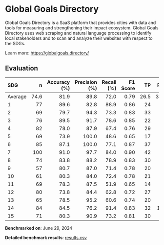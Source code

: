 # Global Goals Directory

Global Goals Directory is a SaaS platform that provides cities with data and
tools for measuring and strengthening their impact ecosystem. Global Goals
Directory uses web scraping and natural language processing to identify local
stakeholders and to scan and analyze their websites with respect to the SDGs.


Learn more: https://globalgoals.directory/

## Evaluation

| SDG     |    n |   Accuracy (%) |   Precision (%) |   Recall (%) |   F1 Score |   TP |   FP |   TN |   FN |
|:--------|-----:|---------------:|----------------:|-------------:|-----------:|-----:|-----:|-----:|-----:|
| Average | 74.6 |           81.9 |            89.8 |         72.0 |       0.79 | 26.5 |  3.1 | 34.9 | 10.1 |
| 1       |   77 |           89.6 |            82.8 |         88.9 |       0.86 |   24 |    5 |   45 |    3 |
| 2       |   69 |           79.7 |            94.3 |         73.3 |       0.83 |   33 |    2 |   22 |   12 |
| 3       |   76 |           89.5 |            91.7 |         78.6 |       0.85 |   22 |    2 |   46 |    6 |
| 4       |   82 |           78.0 |            87.9 |         67.4 |       0.76 |   29 |    4 |   35 |   14 |
| 5       |   69 |           73.9 |           100.0 |         48.6 |       0.65 |   17 |    0 |   34 |   18 |
| 6       |   85 |           87.1 |           100.0 |         77.1 |       0.87 |   37 |    0 |   37 |   11 |
| 7       |  100 |           91.0 |            97.7 |         84.0 |       0.90 |   42 |    1 |   49 |    8 |
| 8       |   74 |           83.8 |            88.2 |         78.9 |       0.83 |   30 |    4 |   32 |    8 |
| 9       |   57 |           80.7 |            87.0 |         71.4 |       0.78 |   20 |    3 |   26 |    8 |
| 10      |   61 |           80.3 |            84.0 |         72.4 |       0.78 |   21 |    4 |   28 |    8 |
| 11      |   69 |           78.3 |            87.5 |         51.9 |       0.65 |   14 |    2 |   40 |   13 |
| 12      |   80 |           73.8 |            84.4 |         62.8 |       0.72 |   27 |    5 |   32 |   16 |
| 13      |   65 |           78.5 |            95.2 |         60.6 |       0.74 |   20 |    1 |   31 |   13 |
| 14      |   84 |           84.5 |            76.2 |         91.4 |       0.83 |   32 |   10 |   39 |    3 |
| 15      |   71 |           80.3 |            90.9 |         73.2 |       0.81 |   30 |    3 |   27 |   11 |

**Benchmarked on**: June 29, 2024

**Detailed benchmark results**: [results.csv](results.csv)